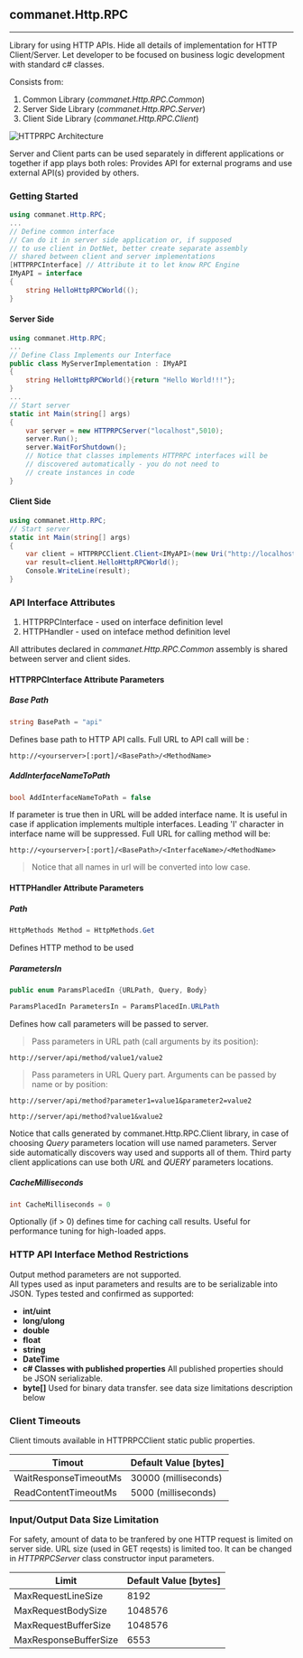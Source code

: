 ## commanet.Http.RPC
--------------------------
Library for using HTTP APIs. Hide all details of implementation for HTTP Client/Server.
Let developer to be focused on business logic development with standard c# classes.  


Consists from:
1. Common Library (*commanet.Http.RPC.Common*)
2. Server Side Library (*commanet.Http.RPC.Server*)
3. Client Side Library (*commanet.Http.RPC.Client*)

![HTTPRPC Architecture](Images/HTTPRPC1.PNG)


Server and Client parts can be used separately in different applications or together if app plays both roles: Provides API for external programs and use external API(s) provided by others.

### Getting Started

```c#
using commanet.Http.RPC;
...
// Define common interface
// Can do it in server side application or, if supposed
// to use client in DotNet, better create separate assembly
// shared between client and server implementations
[HTTPRPCInterface] // Attribute it to let know RPC Engine
IMyAPI = interface
{
    string HelloHttpRPCWorld((); 
}

```

#### Server Side 

```c#
using commanet.Http.RPC;
...
// Define Class Implements our Interface
public class MyServerImplementation : IMyAPI
{
    string HelloHttpRPCWorld(){return "Hello World!!!"};
}
...
// Start server
static int Main(string[] args)
{
    var server = new HTTPRPCServer("localhost",5010);
    server.Run();
    server.WaitForShutdown();        
    // Notice that classes implements HTTPRPC interfaces will be 
    // discovered automatically - you do not need to 
    // create instances in code
}

```

#### Client Side 

```c#
using commanet.Http.RPC;
// Start server
static int Main(string[] args)
{
    var client = HTTPRPCClient.Client<IMyAPI>(new Uri("http://localhost:5010/api"));
    var result=client.HelloHttpRPCWorld();
    Console.WriteLine(result);    
}
```


### API Interface Attributes

1. HTTPRPCInterface - used on interface definition level
2. HTTPHandler - used on inteface method definition level

All attributes declared in *commanet.Http.RPC.Common* assembly is shared between server and client sides.  

#### HTTPRPCInterface Attribute Parameters

##### Base Path
```c#
string BasePath = "api"
```
Defines base path to HTTP API calls. Full URL to API call will be :  

```
http://<yourserver>[:port]/<BasePath>/<MethodName>
``` 
 
##### AddInterfaceNameToPath
```c#
bool AddInterfaceNameToPath = false
```
If parameter is true then in URL will be added interface name. It is useful in case if application implements multiple interfaces.
Leading 'I' character in interface name will be suppressed.
Full URL for calling method will be:
```
http://<yourserver>[:port]/<BasePath>/<InterfaceName>/<MethodName>
``` 

> Notice that all names in url will be converted into low case.

#### HTTPHandler Attribute Parameters

##### Path
```c#
HttpMethods Method = HttpMethods.Get
```
Defines HTTP method to be used 

##### ParametersIn
```c#
public enum ParamsPlacedIn {URLPath, Query, Body}

ParamsPlacedIn ParametersIn = ParamsPlacedIn.URLPath
```
Defines how call parameters will be passed to server.
> Pass parameters in URL path (call arguments by its position):
```
http://server/api/method/value1/value2
```    

> Pass parameters in URL Query part. Arguments can be passed by name or by position:
```
http://server/api/method?parameter1=value1&parameter2=value2

http://server/api/method?value1&value2

```    
Notice that calls generated by commanet.Http.RPC.Client library, in case of choosing *Query* parameters
location will use named parameters. Server side automatically discovers way used and supports all of them.
Third party client applications can use both *URL* and *QUERY* parameters locations.   

##### CacheMilliseconds
```c#
int CacheMilliseconds = 0
```
Optionally (if > 0) defines time for caching call results. 
Useful for performance tuning for high-loaded apps. 

### HTTP API Interface Method Restrictions

Output method parameters are not supported.  
All types used as input parameters and results are to be serializable into JSON.
Types tested and confirmed as supported:
- **int/uint**
- **long/ulong**
- **double**
- **float**
- **string**
- **DateTime**
- **c# Classes with published properties** All published properties should be JSON serializable.
- **byte[]** Used for binary data transfer. see data size limitations description below

### Client Timeouts

Client timouts available in HTTPRPCClient static public properties.

Timout                 | Default Value [bytes]
-----------------------|-----------------------------
WaitResponseTimeoutMs  | 30000 (milliseconds)
ReadContentTimeoutMs   | 5000  (milliseconds)





### Input/Output Data Size Limitation
For safety, amount of data to be tranfered by one HTTP request is limited on server side.
URL size (used in GET reqests) is limited too.
It can be changed in *HTTPRPCServer* class constructor 
input parameters.

Limit                  | Default Value [bytes]
-----------------------|-----------------------------
MaxRequestLineSize     | 8192
MaxRequestBodySize     | 1048576
MaxRequestBufferSize   | 1048576
MaxResponseBufferSize  | 6553

 
 
